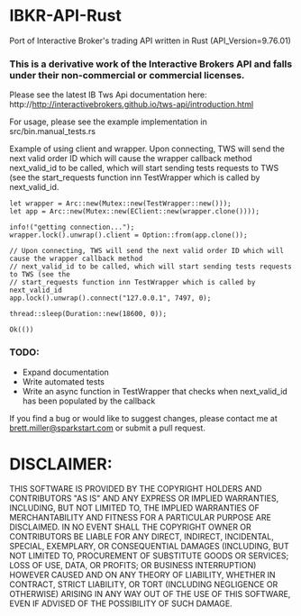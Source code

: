 # IBKR-API-Rust
Port of Interactive Broker's trading API written in Rust (API_Version=9.76.01)

### This is a derivative work of the Interactive Brokers API and falls under their non-commercial or commercial licenses.

Please see the latest IB Tws Api documentation here: http://http://interactivebrokers.github.io/tws-api/introduction.html

For usage, please see the example implementation in src/bin.manual_tests.rs

Example of using client and wrapper.
Upon connecting, TWS will send the next valid order ID which will cause the wrapper callback method
next_valid_id to be called, which will start sending tests requests to TWS (see the
start_requests function inn TestWrapper which is called by next_valid_id.


    let wrapper = Arc::new(Mutex::new(TestWrapper::new()));
    let app = Arc::new(Mutex::new(EClient::new(wrapper.clone())));

    info!("getting connection...");
    wrapper.lock().unwrap().client = Option::from(app.clone());

    // Upon connecting, TWS will send the next valid order ID which will cause the wrapper callback method
    // next_valid_id to be called, which will start sending tests requests to TWS (see the
    // start_requests function inn TestWrapper which is called by next_valid_id
    app.lock().unwrap().connect("127.0.0.1", 7497, 0);

    thread::sleep(Duration::new(18600, 0));

    Ok(())
    
    
### TODO:
* Expand documentation
* Write automated tests
* Write an async function in TestWrapper that checks when next_valid_id has been populated by the callback

If you find a bug or would like to suggest changes, please contact me at brett.miller@sparkstart.com or submit a pull 
request.

# DISCLAIMER:

THIS SOFTWARE IS PROVIDED BY THE COPYRIGHT HOLDERS AND CONTRIBUTORS "AS IS" AND ANY EXPRESS OR IMPLIED WARRANTIES, INCLUDING, BUT NOT LIMITED TO, THE IMPLIED WARRANTIES OF MERCHANTABILITY AND FITNESS FOR A PARTICULAR PURPOSE ARE DISCLAIMED. IN NO EVENT SHALL THE COPYRIGHT OWNER OR CONTRIBUTORS BE LIABLE FOR ANY DIRECT, INDIRECT, INCIDENTAL, SPECIAL, EXEMPLARY, OR CONSEQUENTIAL DAMAGES (INCLUDING, BUT NOT LIMITED TO, PROCUREMENT OF SUBSTITUTE GOODS OR SERVICES; LOSS OF USE, DATA, OR PROFITS; OR BUSINESS INTERRUPTION) HOWEVER CAUSED AND ON ANY THEORY OF LIABILITY, WHETHER IN CONTRACT, STRICT LIABILITY, OR TORT (INCLUDING NEGLIGENCE OR OTHERWISE) ARISING IN ANY WAY OUT OF THE USE OF THIS SOFTWARE, EVEN IF ADVISED OF THE POSSIBILITY OF SUCH DAMAGE.
